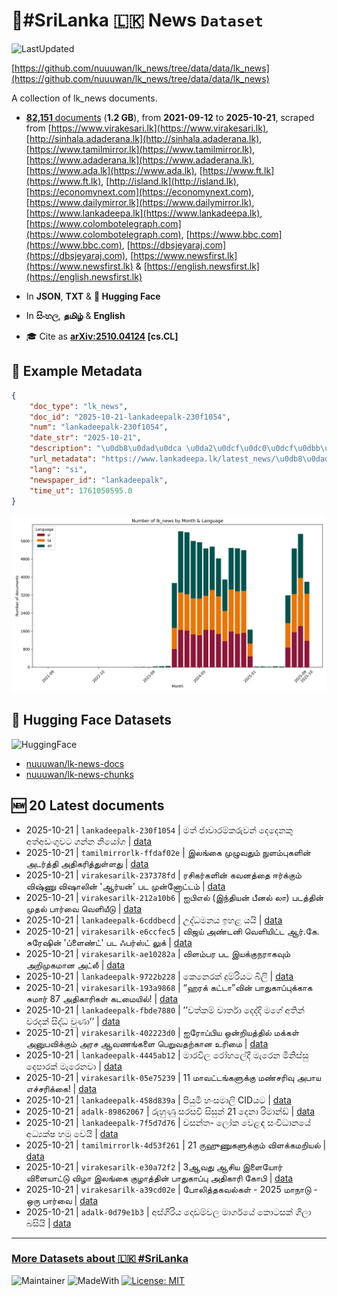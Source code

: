 # 📄#SriLanka 🇱🇰 News `Dataset`

![LastUpdated](https://img.shields.io/badge/last_updated-2025--10--21_18:27:49-green)

[https://github.com/nuuuwan/lk_news/tree/data/data/lk_news](https://github.com/nuuuwan/lk_news/tree/data/data/lk_news)

A collection of lk_news documents.

- [**82,151** documents](https://github.com/nuuuwan/lk_news/tree/data/data/lk_news) (**1.2 GB**), from **2021-09-12** to **2025-10-21**, scraped from [https://www.virakesari.lk](https://www.virakesari.lk), [http://sinhala.adaderana.lk](http://sinhala.adaderana.lk), [https://www.tamilmirror.lk](https://www.tamilmirror.lk), [https://www.adaderana.lk](https://www.adaderana.lk), [https://www.ada.lk](https://www.ada.lk), [https://www.ft.lk](https://www.ft.lk), [http://island.lk](http://island.lk), [https://economynext.com](https://economynext.com), [https://www.dailymirror.lk](https://www.dailymirror.lk), [https://www.lankadeepa.lk](https://www.lankadeepa.lk), [https://www.colombotelegraph.com](https://www.colombotelegraph.com), [https://www.bbc.com](https://www.bbc.com), [https://dbsjeyaraj.com](https://dbsjeyaraj.com), [https://www.newsfirst.lk](https://www.newsfirst.lk) & [https://english.newsfirst.lk](https://english.newsfirst.lk)

- In **JSON**, **TXT** & **🤗 Hugging Face**

- In **සිංහල**, **தமிழ்** & **English**

- 🎓 Cite as **[arXiv:2510.04124](https://arxiv.org/abs/2510.04124) [cs.CL]**

## 📝 Example Metadata

```json
{
    "doc_type": "lk_news",
    "doc_id": "2025-10-21-lankadeepalk-230f1054",
    "num": "lankadeepalk-230f1054",
    "date_str": "2025-10-21",
    "description": "\u0db8\u0dad\u0dca \u0da2\u0dcf\u0dc0\u0dcf\u0dbb\u0db8\u0dca\u0d9a\u0dbb\u0dd4\u0dc0\u0db1\u0dca \u0daf\u0dd9\u0daf\u0dd9\u0db1\u0d9a\u0dd4  \u0d85\u0dad\u0dca\u0d85\u0da9\u0d82\u0d9c\u0dd4\u0dc0\u0da7 \u0d9c\u0db1\u0dca\u0db1 \u0db1\u0dd2\u0dba\u0ddd\u0d9c",
    "url_metadata": "https://www.lankadeepa.lk/latest_news/\u0db8\u0dad-\u0da2\u0dc0\u0dbb\u0db8\u0d9a\u0dbb\u0dc0\u0db1-\u0daf\u0daf\u0db1\u0d9a-\u0d85\u0dad\u0d85\u0da9\u0d9c\u0dc0\u0da7-\u0d9c\u0db1\u0db1-\u0db1\u0dba\u0d9c/1-681776",
    "lang": "si",
    "newspaper_id": "lankadeepalk",
    "time_ut": 1761050595.0
}
```

![Chart](https://raw.githubusercontent.com/nuuuwan/lk_news/refs/heads/data/data/lk_news/docs_by_month_and_lang.png)

## 🤗 Hugging Face Datasets

![HuggingFace](https://img.shields.io/badge/-HuggingFace-FDEE21?style=for-the-badge&logo=HuggingFace)

- [nuuuwan/lk-news-docs](https://huggingface.co/datasets/nuuuwan/lk-news-docs)
- [nuuuwan/lk-news-chunks](https://huggingface.co/datasets/nuuuwan/lk-news-chunks)

## 🆕 20 Latest documents

- 2025-10-21 | `lankadeepalk-230f1054` | මත් ජාවාරම්කරුවන් දෙදෙනකු  අත්අඩංගුවට ගන්න නියෝග | [data](https://github.com/nuuuwan/lk_news/tree/data/data/lk_news/2020s/2025/2025-10-21-lankadeepalk-230f1054)
- 2025-10-21 | `tamilmirrorlk-ffdaf02e` | இலங்கை முழுவதும் நுளம்புகளின் அடர்த்தி அதிகரித்துள்ளது | [data](https://github.com/nuuuwan/lk_news/tree/data/data/lk_news/2020s/2025/2025-10-21-tamilmirrorlk-ffdaf02e)
- 2025-10-21 | `virakesarilk-237378fd` | ரசிகர்களின் கவனத்தை ஈர்க்கும் விஷ்ணு விஷாலின் 'ஆர்யன்' பட முன்னோட்டம் | [data](https://github.com/nuuuwan/lk_news/tree/data/data/lk_news/2020s/2025/2025-10-21-virakesarilk-237378fd)
- 2025-10-21 | `virakesarilk-212a10b6` | ஐபிஎல் (இந்தியன் பீனல் லா) படத்தின் முதல் பார்வை வெளியீடு | [data](https://github.com/nuuuwan/lk_news/tree/data/data/lk_news/2020s/2025/2025-10-21-virakesarilk-212a10b6)
- 2025-10-21 | `lankadeepalk-6cddbecd` | උද්ධමනය ඉහළ යයි | [data](https://github.com/nuuuwan/lk_news/tree/data/data/lk_news/2020s/2025/2025-10-21-lankadeepalk-6cddbecd)
- 2025-10-21 | `virakesarilk-e6ccfec5` | விஜய் அண்டனி வெளியிட்ட ஆர்.கே. சுரேஷின் 'ப்ளைண்ட்' பட ஃபர்ஸ்ட் லுக் | [data](https://github.com/nuuuwan/lk_news/tree/data/data/lk_news/2020s/2025/2025-10-21-virakesarilk-e6ccfec5)
- 2025-10-21 | `virakesarilk-ae10282a` | விளம்பர பட இயக்குநராகவும் அறிமுகமான அட்லீ | [data](https://github.com/nuuuwan/lk_news/tree/data/data/lk_news/2020s/2025/2025-10-21-virakesarilk-ae10282a)
- 2025-10-21 | `lankadeepalk-9722b228` | කෙනෙරක් දුම්රියට බිලි | [data](https://github.com/nuuuwan/lk_news/tree/data/data/lk_news/2020s/2025/2025-10-21-lankadeepalk-9722b228)
- 2025-10-21 | `virakesarilk-193a9868` | “ஹரக் கட்டா”வின் பாதுகாப்புக்காக சுமார் 87 அதிகாரிகள் கடமையில்! | [data](https://github.com/nuuuwan/lk_news/tree/data/data/lk_news/2020s/2025/2025-10-21-virakesarilk-193a9868)
- 2025-10-21 | `lankadeepalk-fbde7880` | ’’වත්කම් වාර්තා දෙද්දි මගේ අතින් වරදක් සිද්ධ වුණා’’ | [data](https://github.com/nuuuwan/lk_news/tree/data/data/lk_news/2020s/2025/2025-10-21-lankadeepalk-fbde7880)
- 2025-10-21 | `virakesarilk-402223d0` | ஐரோப்பிய ஒன்றியத்தில் மக்கள் அனுபவிக்கும் அரச ஆவணங்களை பெறுவதற்கான உரிமை | [data](https://github.com/nuuuwan/lk_news/tree/data/data/lk_news/2020s/2025/2025-10-21-virakesarilk-402223d0)
- 2025-10-21 | `lankadeepalk-4445ab12` | මාරවිල  රෝහ‍ලේදී මැරෙන මිනිස්සු දෙපාරක් මැරෙනවා | [data](https://github.com/nuuuwan/lk_news/tree/data/data/lk_news/2020s/2025/2025-10-21-lankadeepalk-4445ab12)
- 2025-10-21 | `virakesarilk-05e75239` | 11 மாவட்டங்களுக்கு மண்சரிவு அபாய எச்சரிக்கை! | [data](https://github.com/nuuuwan/lk_news/tree/data/data/lk_news/2020s/2025/2025-10-21-virakesarilk-05e75239)
- 2025-10-21 | `lankadeepalk-458d839a` | පියුමි හංසමාලි CIDයට | [data](https://github.com/nuuuwan/lk_news/tree/data/data/lk_news/2020s/2025/2025-10-21-lankadeepalk-458d839a)
- 2025-10-21 | `adalk-89862067` | රුහුණු සරසවි සිසුන් 21 දෙනා රිමාන්ඩ් | [data](https://github.com/nuuuwan/lk_news/tree/data/data/lk_news/2020s/2025/2025-10-21-adalk-89862067)
- 2025-10-21 | `lankadeepalk-7f5d7d76` | වසන්ත- ලෝක වෙළඳ සංවිධානයේ අධ්‍යක්ෂ හමු වෙයි | [data](https://github.com/nuuuwan/lk_news/tree/data/data/lk_news/2020s/2025/2025-10-21-lankadeepalk-7f5d7d76)
- 2025-10-21 | `tamilmirrorlk-4d53f261` | 21 ருஹுணுகளுக்கும் விளக்கமறியல் | [data](https://github.com/nuuuwan/lk_news/tree/data/data/lk_news/2020s/2025/2025-10-21-tamilmirrorlk-4d53f261)
- 2025-10-21 | `virakesarilk-e30a72f2` | 3ஆவது ஆசிய இளையோர் விளையாட்டு விழா இலங்கை குழாத்தின் பாதுகாப்பு அதிகாரி கோபி | [data](https://github.com/nuuuwan/lk_news/tree/data/data/lk_news/2020s/2025/2025-10-21-virakesarilk-e30a72f2)
- 2025-10-21 | `virakesarilk-a39cd02e` | போலித்தகவல்கள் - 2025 மாநாடு - ஒரு பார்வை | [data](https://github.com/nuuuwan/lk_news/tree/data/data/lk_news/2020s/2025/2025-10-21-virakesarilk-a39cd02e)
- 2025-10-21 | `adalk-0d79e1b3` | අස්ගිරිය දොඩම්වල මාර්ගයේ කොටසක් ගිලා බසියි | [data](https://github.com/nuuuwan/lk_news/tree/data/data/lk_news/2020s/2025/2025-10-21-adalk-0d79e1b3)

---

### [More Datasets about 🇱🇰 #SriLanka](https://github.com/nuuuwan/lk_datasets)

![Maintainer](https://img.shields.io/badge/maintainer-nuuuwan-red)
![MadeWith](https://img.shields.io/badge/made_with-python-blue)
[![License: MIT](https://img.shields.io/badge/License-MIT-yellow.svg)](https://opensource.org/licenses/MIT)
